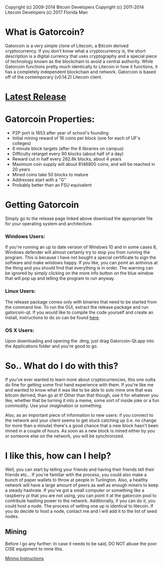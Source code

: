 Copyright (c) 2009-2014 Bitcoin Developers Copyright (c) 2011-2014 Litecoin Developers (c) 2017 Florida Man 

# What is Gatorcoin?
Gatorcoin is a very simple clone of Litecoin, a Bitcoin derived cryptocurrency. If you don't know what a cryptocurrency is, the short description is a digital currency that uses cryptography and a special piece of technology known as the blockchain to avoid a central authority. While Gatorcoin functions pretty much identically to Litecoin in how it functions, it has a completely independent blockchain and network. Gatorcoin is based off of the contemporary (v0.14.2) Litecoin client.

# [Latest Release](https://github.com/schyczewski/gatorcoin/releases/tag/v0.14.2)

# Gatorcoin Properties:
- P2P port is 1853 after year of school's founding
- Initial mining reward of 16 coins per block (one for each of UF's colleges)
- 8 minute block targets (after the 8 libraries on campus)
- Difficulty retarget every 90 blocks (about half of a day)
- Reward cut in half every 262.8k blocks, about 4 years
- Maximum coin supply will about 8146800 coins, and will be reached in 20 years
- Mined coins take 50 blocks to mature
- Addresses start with a "G"
- Probably better than an FSU equivalent

# Getting Gatorcoin

Simply go to the release page linked above download the appropriate file for your operating system and architecture. 

### Windows Users: 
If you're running an up to date version of Windows 10 and in some cases 8, Windows defender will almost certainly try to stop you from running the program. This is because I have not bought a special certificate to sign the software and make windows happy. If you like, you can point an antivirus at the thing and you should find that everything is in order. The warning can be ignored by simply clicking on the more info button on the blue window that will pop up and telling the program to run anyway. 

### Linux Users:
The release package comes only with binaries that need to be started from the command line. To run the GUI, extract the release package and run gatorcoin-qt. If you would like to compile the code yourself and create an install, instructions to do so can be found [here](doc/build-unix.md).

### OS X Users:
Upon downloading and opening the .dmg, just drag Gatorcoin-Qt.app into the Applications folder and you're good to go.

# So.. What do I do with this?
If you've ever wanted to learn more about cryptocurrencies, this one outta do fine for getting some first hand experience with them. If you're like me and wanted to know what it was like to be able to solo mine one that was bitcoin derived, than go at it! Other than that though, use it for whatever you like, whether that be turning it into a meme, some sort of inside joke or a fun commodity. Use your *imagination* or something. 

Also, as an important piece of information to new users: if you connect to the network and your client seems to get stuck catching up (i.e. no change for more than a minute) there's a good chance that a new block hasn't been mined in a couple of hours. As soon as a new block is mined either by you or someone else on the network, you will be synchronized. 

# I like this, how can I help?
Well, you can start by telling your friends and having their friends tell their friends etc... If you're familiar with the process, you could also make a bunch of paper wallets to throw at people in Turlington. Also, a healthy network will have a large amount of peers as well as enough miners to keep a steady hashrate. If you've got a small computer or something like a raspberry pi that you are not using, you can point it at the gatorcoin pool to contribute hashing power to the network. Additionally, if you can do it, you could host a node. The process of setting one up is identical to litecoin. If you do decide to host a node, contact me and I will add it to the list of seed nodes.  

## Mining
Before I go any further: In case it needs to be said, DO NOT abuse the poor CISE equipment to mine this. 

[Mining Instructions](doc/mining.md)
